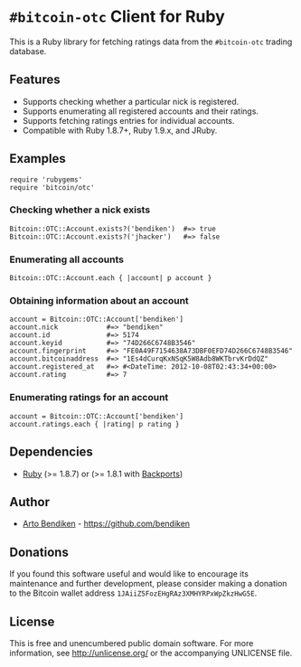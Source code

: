`#bitcoin-otc` Client for Ruby
==============================

This is a Ruby library for fetching ratings data from the `#bitcoin-otc`
trading database.

Features
--------

* Supports checking whether a particular nick is registered.
* Supports enumerating all registered accounts and their ratings.
* Supports fetching ratings entries for individual accounts.
* Compatible with Ruby 1.8.7+, Ruby 1.9.x, and JRuby.

Examples
--------

    require 'rubygems'
    require 'bitcoin/otc'

### Checking whether a nick exists

    Bitcoin::OTC::Account.exists?('bendiken')  #=> true
    Bitcoin::OTC::Account.exists?('jhacker')   #=> false

### Enumerating all accounts

    Bitcoin::OTC::Account.each { |account| p account }

### Obtaining information about an account

    account = Bitcoin::OTC::Account['bendiken']
    account.nick            #=> "bendiken"
    account.id              #=> 5174
    account.keyid           #=> "74D266C6748B3546"
    account.fingerprint     #=> "FE0A49F7154638A73DBF0EFD74D266C6748B3546"
    account.bitcoinaddress  #=> "1Es4dCurqKxNSqK5W8Adb8WKTbrvKrDdQZ"
    account.registered_at   #=> #<DateTime: 2012-10-08T02:43:34+00:00>
    account.rating          #=> 7

### Enumerating ratings for an account

    account = Bitcoin::OTC::Account['bendiken']
    account.ratings.each { |rating| p rating }

Dependencies
------------

* [Ruby](http://ruby-lang.org/) (>= 1.8.7) or (>= 1.8.1 with [Backports][])

Author
------

* [Arto Bendiken](mailto:arto@bendiken.net) - <https://github.com/bendiken>

Donations
---------

If you found this software useful and would like to encourage its
maintenance and further development, please consider making a donation to
the Bitcoin wallet address `1JAiiZ5FozEHgRAz3XMHYRPxWpZkzHwG5E`.

License
-------

This is free and unencumbered public domain software. For more information,
see <http://unlicense.org/> or the accompanying UNLICENSE file.

[Backports]: http://rubygems.org/gems/backports
